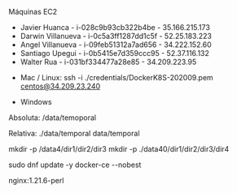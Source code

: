 Máquinas EC2

- Javier Huanca - i-028c9b93cb322b4be - 35.166.215.173
- Darwin Villanueva - i-0c5a3ff1287dd1c5f - 52.25.183.223
- Angel Villanueva - i-09feb51312a7ad656 - 34.222.152.60
- Santiago Upegui - i-0b5415e7d359ccc95 - 52.37.116.132
- Walter Rua - i-031bf334477a28e85 - 34.209.223.95


* Mac / Linux:
ssh -i ./credentials/DockerK8S-202009.pem centos@34.209.23.240

* Windows


Absoluta:
/data/temoporal

Relativa:
./data/temporal
data/temporal


mkdir -p /data4/dir1/dir2/dir3
mkdir -p ./data40/dir1/dir2/dir3/dir4


sudo dnf update -y docker-ce --nobest

nginx:1.21.6-perl